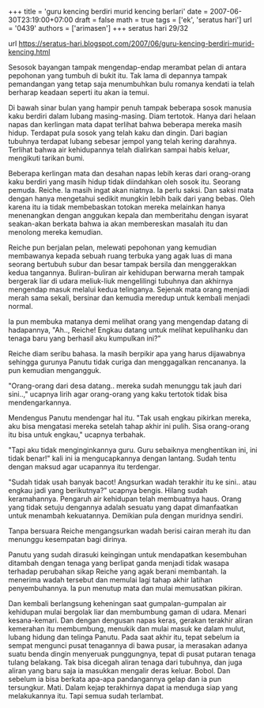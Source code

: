+++
title = 'guru kencing berdiri murid kencing berlari'
date = 2007-06-30T23:19:00+07:00
draft = false
math = true
tags = ['ek', 'seratus hari']
url = '0439'
authors = ['arimasen']
+++
seratus hari 29/32 <!--more-->

url https://seratus-hari.blogspot.com/2007/06/guru-kencing-berdiri-murid-kencing.html

Sesosok bayangan tampak mengendap-endap merambat pelan di antara pepohonan yang tumbuh di bukit itu. Tak lama di depannya tampak pemandangan yang tetap saja menumbuhkan bulu romanya kendati ia telah berharap keadaan seperti itu akan ia temui.

Di bawah sinar bulan yang hampir penuh tampak beberapa sosok manusia kaku berdiri dalam lubang masing-masing. Diam tertotok. Hanya dari helaan napas dan kerlingan mata dapat terlihat bahwa beberapa mereka masih hidup. Terdapat pula sosok yang telah kaku dan dingin. Dari bagian tubuhnya terdapat lubang sebesar jempol yang telah kering darahnya. Terlihat bahwa air kehidupannya telah dialirkan sampai habis keluar, mengikuti tarikan bumi.

Beberapa kerlingan mata dan desahan napas lebih keras dari orang-orang kaku berdiri yang masih hidup tidak diindahkan oleh sosok itu. Seorang pemuda. Reiche. Ia masih ingat akan niatnya. Ia perlu saksi. Dan saksi mata dengan hanya mengetahui sedikit mungkin lebih baik dari yang bebas. Oleh karena itu ia tidak membebaskan totokan mereka melainkan hanya menenangkan dengan anggukan kepala dan memberitahu dengan isyarat seakan-akan berkata bahwa ia akan membereskan masalah itu dan menolong mereka kemudian.

Reiche pun berjalan pelan, melewati pepohonan yang kemudian membawanya kepada sebuah ruang terbuka yang agak luas di mana seorang bertubuh subur dan besar tampak bersila dan menggerakkan kedua tangannya. Buliran-buliran air kehidupan berwarna merah tampak bergerak liar di udara meliuk-liuk mengelilingi tubuhnya dan akhirnya mengendap masuk melalui kedua telinganya. Sejenak mata orang menjadi merah sama sekali, bersinar dan kemudia meredup untuk kembali menjadi normal.

Ia pun membuka matanya demi melihat orang yang mengendap datang di hadapannya, "Ah.., Reiche! Engkau datang untuk melihat kepulihanku dan tenaga baru yang berhasil aku kumpulkan ini?"

Reiche diam seribu bahasa. Ia masih berpikir apa yang harus dijawabnya sehingga gurunya Panutu tidak curiga dan menggagalkan rencananya. Ia pun kemudian mengangguk.

"Orang-orang dari desa datang.. mereka sudah menunggu tak jauh dari sini..," ucapnya lirih agar orang-orang yang kaku tertotok tidak bisa mendengarkannya.

Mendengus Panutu mendengar hal itu. "Tak usah engkau pikirkan mereka, aku bisa mengatasi mereka setelah tahap akhir ini pulih. Sisa orang-orang itu bisa untuk engkau," ucapnya terbahak.

"Tapi aku tidak menginginkannya guru. Guru sebaiknya menghentikan ini, ini tidak benar!" kali ini ia mengucapkannya dengan lantang. Sudah tentu dengan maksud agar ucapannya itu terdengar.

"Sudah tidak usah banyak bacot! Angsurkan wadah terakhir itu ke sini.. atau engkau jadi yang berikutnya?" ucapnya bengis. Hilang sudah keramahannya. Pengaruh air kehidupan telah membuatnya haus. Orang yang tidak setuju dengannya adalah sesuatu yang dapat dimanfaatkan untuk menambah kekuatannya. Demikian pula dengan muridnya sendiri.

Tanpa bersuara Reiche mengangsurkan wadah berisi cairan merah itu dan menunggu kesempatan bagi dirinya.

Panutu yang sudah dirasuki keingingan untuk mendapatkan kesembuhan ditambah dengan tenaga yang berlipat ganda menjadi tidak wasapa terhadap perubahan sikap Reiche yang agak berani membantah. Ia menerima wadah tersebut dan memulai lagi tahap akhir latihan penyembuhannya. Ia pun menutup mata dan mulai memusatkan pikiran.

Dan kembali berlangsung keheningan saat gumpalan-gumpalan air kehidupan mulai bergolak liar dan membumbung gaman di udara. Menari kesana-kemari. Dan dengan dengusan napas keras, gerakan terakhir aliran kemerahan itu membumbung, menukik dan mulai masuk ke dalam mulut, lubang hidung dan telinga Panutu. Pada saat akhir itu, tepat sebelum ia sempat mengunci pusat tenagannya di bawa pusar, ia merasakan adanya suatu benda dingin menyeruak punggungnya, tepat di pusat putaran tenaga tulang belakang. Tak bisa dicegah aliran tenaga dari tubuhnya, dan juga aliran yang baru saja ia masukkan mengalir deras keluar. Bobol. Dan sebelum ia bisa berkata apa-apa pandangannya gelap dan ia pun tersungkur. Mati. Dalam kejap terakhirnya dapat ia menduga siap yang melakukannya itu. Tapi semua sudah terlambat.
